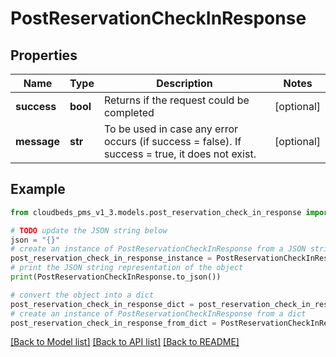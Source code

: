 # PostReservationCheckInResponse


## Properties

Name | Type | Description | Notes
------------ | ------------- | ------------- | -------------
**success** | **bool** | Returns if the request could be completed | [optional] 
**message** | **str** | To be used in case any error occurs (if success &#x3D; false). If success &#x3D; true, it does not exist. | [optional] 

## Example

```python
from cloudbeds_pms_v1_3.models.post_reservation_check_in_response import PostReservationCheckInResponse

# TODO update the JSON string below
json = "{}"
# create an instance of PostReservationCheckInResponse from a JSON string
post_reservation_check_in_response_instance = PostReservationCheckInResponse.from_json(json)
# print the JSON string representation of the object
print(PostReservationCheckInResponse.to_json())

# convert the object into a dict
post_reservation_check_in_response_dict = post_reservation_check_in_response_instance.to_dict()
# create an instance of PostReservationCheckInResponse from a dict
post_reservation_check_in_response_from_dict = PostReservationCheckInResponse.from_dict(post_reservation_check_in_response_dict)
```
[[Back to Model list]](../README.md#documentation-for-models) [[Back to API list]](../README.md#documentation-for-api-endpoints) [[Back to README]](../README.md)


